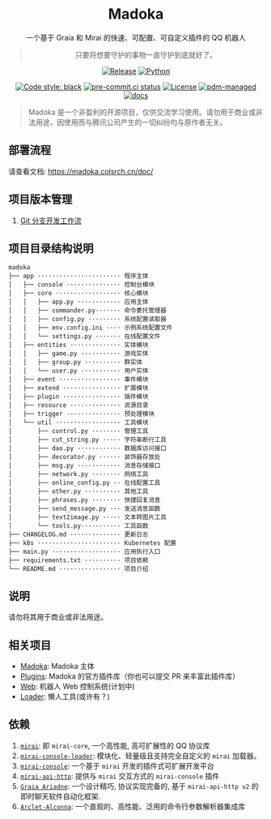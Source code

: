 <div align="center">

# Madoka

一个基于 Graia 和 Mirai 的快速、可配置、可自定义插件的 QQ 机器人

> 只要将想要守护的事物一直守护到底就好了。

[![Release](https://img.shields.io/github/v/release/MadokaProject/Madoka)](https://github.com/MadokaProject/Madoka/releases/latest)
[![Python](https://img.shields.io/badge/python-3.9%20|%203.10%20|%203.11%20|%203.12-blue)](https://docs.python.org/zh-cn/3.9/)

[![Code style: black](https://img.shields.io/badge/code%20style-black-000000.svg)](https://github.com/psf/black)
[![pre-commit.ci status](https://results.pre-commit.ci/badge/github/MadokaProject/Madoka/release.svg)](https://results.pre-commit.ci/latest/github/MadokaProject/Madoka/release)
[![License](https://img.shields.io/badge/license-AGPL--v3-green)](https://www.gnu.org/licenses/agpl-3.0.html)
[![pdm-managed](https://img.shields.io/badge/pdm-managed-blueviolet)](https://pdm.fming.dev)
[![docs](https://img.shields.io/badge/docs-readme-28afa0)](https://madoka.colsrch.cn/)

</div>

> Madoka 是一个非盈利的开源项目，仅供交流学习使用。请勿用于商业或非法用途，因使用而与腾讯公司产生的一切纠纷均与原作者无关。

## 部署流程

请查看文档: https://madoka.colsrch.cn/doc/

## 项目版本管理

1. [Git 分支开发工作流](./docs/GIT_BRANCH_FLOW.md)

## 项目目录结构说明

```
madoka
├── app ······················· 程序主体
│   ├── console ··············· 控制台模块
│   ├── core ·················· 核心模块
│   │   ├── app.py ············ 应用主体
│   │   ├── commander.py······· 命令委托管理器
│   │   ├── config.py ········· 系统配置读取器
│   │   ├── env.config.ini ···· 示例系统配置文件
│   │   └── settings.py ······· 在线配置文件
│   ├── entities ·············· 实体模块
│   │   ├── game.py ··········· 游戏实体
│   │   ├── group.py ·········· 群实体
│   │   └── user.py ··········· 用户实体
│   ├── event ················· 事件模块
│   ├── extend ················ 扩展模块
│   ├── plugin ················ 插件模块
│   ├── resource ·············· 资源目录
│   ├── trigger ··············· 预处理模块
│   └── util ·················· 工具模块
│       ├── control.py ········ 管理工具
│       ├── cut_string.py ····· 字符串断行工具
│       ├── dao.py ············ 数据库访问接口
│       ├── decorator.py ······ 装饰器存放处
│       ├── msg.py ············ 消息存储接口
│       ├── network.py ········ 网络工具
│       ├── online_config.py ·· 在线配置工具
│       ├── other.py ·········· 其他工具
│       ├── phrases.py ········ 快捷回复消息
│       ├── send_message.py ··· 发送消息函数
│       ├── text2image.py ····· 文本转图片工具
│       └── tools.py··········· 工具函数
├── CHANGELOG.md ·············· 更新日志
├── k8s ······················· Kubernetes 配置
├── main.py ··················· 应用执行入口
├── requirements.txt ·········· 项目依赖
└── README.md ················· 项目介绍
```

## 说明

请勿将其用于商业或非法用途。

## 相关项目

- [Madoka](https://github.com/MadokaProject/Madoka.git): Madoka 主体
- [Plugins](https://github.com/MadokaProject/Plugins.git): Madoka 的官方插件库（你也可以提交 PR 来丰富此插件库）
- [Web](https://github.com/MadokaProject/Web.git): 机器人 Web 控制系统(计划中)
- [Loader](https://github.com/MadokaProject/Loader.git): 懒人工具(或许有？)

## 依赖

1. [`mirai`](https://github.com/mamoe/mirai): 即 `mirai-core`, 一个高性能, 高可扩展性的 QQ 协议库
2. [`mirai-console-loader`](https://github.com/iTXTech/mirai-console-loader): 模块化、轻量级且支持完全自定义的 `mirai` 加载器。
3. [`mirai-console`](https://github.com/mamoe/mirai-console): 一个基于 `mirai` 开发的插件式可扩展开发平台
4. [`mirai-api-http`](https://github.com/project-mirai/mirai-api-http): 提供与 `mirai` 交互方式的 `mirai-console` 插件
5. [`Graia Ariadne`](https://github.com/GraiaProject/Ariadne): 一个设计精巧, 协议实现完备的, 基于 `mirai-api-http v2`
   的即时聊天软件自动化框架.
6. [`Arclet-Alconna`](https://github.com/ArcletProject/Alconna): 一个直观的、高性能、泛用的命令行参数解析器集成库
